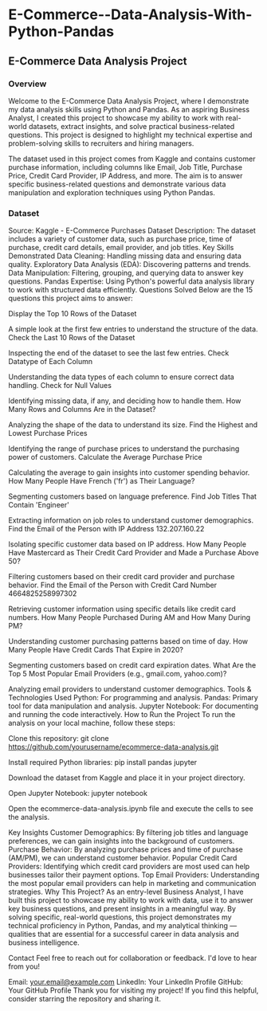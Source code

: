 # E-Commerce--Data-Analysis-With-Python-Pandas

## E-Commerce Data Analysis Project
### Overview
Welcome to the E-Commerce Data Analysis Project, where I demonstrate my data analysis skills using Python and Pandas. As an aspiring Business Analyst, I created this project to showcase my ability to work with real-world datasets, extract insights, and solve practical business-related questions. This project is designed to highlight my technical expertise and problem-solving skills to recruiters and hiring managers.

The dataset used in this project comes from Kaggle and contains customer purchase information, including columns like Email, Job Title, Purchase Price, Credit Card Provider, IP Address, and more. The aim is to answer specific business-related questions and demonstrate various data manipulation and exploration techniques using Python Pandas.

### Dataset
Source: Kaggle - E-Commerce Purchases Dataset
Description: The dataset includes a variety of customer data, such as purchase price, time of purchase, credit card details, email provider, and job titles.
Key Skills Demonstrated
Data Cleaning: Handling missing data and ensuring data quality.
Exploratory Data Analysis (EDA): Discovering patterns and trends.
Data Manipulation: Filtering, grouping, and querying data to answer key questions.
Pandas Expertise: Using Python's powerful data analysis library to work with structured data efficiently.
Questions Solved
Below are the 15 questions this project aims to answer:

Display the Top 10 Rows of the Dataset

A simple look at the first few entries to understand the structure of the data.
Check the Last 10 Rows of the Dataset

Inspecting the end of the dataset to see the last few entries.
Check Datatype of Each Column

Understanding the data types of each column to ensure correct data handling.
Check for Null Values

Identifying missing data, if any, and deciding how to handle them.
How Many Rows and Columns Are in the Dataset?

Analyzing the shape of the data to understand its size.
Find the Highest and Lowest Purchase Prices

Identifying the range of purchase prices to understand the purchasing power of customers.
Calculate the Average Purchase Price

Calculating the average to gain insights into customer spending behavior.
How Many People Have French ('fr') as Their Language?

Segmenting customers based on language preference.
Find Job Titles That Contain 'Engineer'

Extracting information on job roles to understand customer demographics.
Find the Email of the Person with IP Address 132.207.160.22

Isolating specific customer data based on IP address.
How Many People Have Mastercard as Their Credit Card Provider and Made a Purchase Above 50?

Filtering customers based on their credit card provider and purchase behavior.
Find the Email of the Person with Credit Card Number 4664825258997302

Retrieving customer information using specific details like credit card numbers.
How Many People Purchased During AM and How Many During PM?

Understanding customer purchasing patterns based on time of day.
How Many People Have Credit Cards That Expire in 2020?

Segmenting customers based on credit card expiration dates.
What Are the Top 5 Most Popular Email Providers (e.g., gmail.com, yahoo.com)?

Analyzing email providers to understand customer demographics.
Tools & Technologies Used
Python: For programming and analysis.
Pandas: Primary tool for data manipulation and analysis.
Jupyter Notebook: For documenting and running the code interactively.
How to Run the Project
To run the analysis on your local machine, follow these steps:

Clone this repository:
git clone https://github.com/yourusername/ecommerce-data-analysis.git

Install required Python libraries:
pip install pandas jupyter

Download the dataset from Kaggle and place it in your project directory.

Open Jupyter Notebook:
jupyter notebook

Open the ecommerce-data-analysis.ipynb file and execute the cells to see the analysis.

Key Insights
Customer Demographics: By filtering job titles and language preferences, we can gain insights into the background of customers.
Purchase Behavior: By analyzing purchase prices and time of purchase (AM/PM), we can understand customer behavior.
Popular Credit Card Providers: Identifying which credit card providers are most used can help businesses tailor their payment options.
Top Email Providers: Understanding the most popular email providers can help in marketing and communication strategies.
Why This Project?
As an entry-level Business Analyst, I have built this project to showcase my ability to work with data, use it to answer key business questions, and present insights in a meaningful way. By solving specific, real-world questions, this project demonstrates my technical proficiency in Python, Pandas, and my analytical thinking — qualities that are essential for a successful career in data analysis and business intelligence.

Contact
Feel free to reach out for collaboration or feedback. I'd love to hear from you!

Email: your.email@example.com
LinkedIn: Your LinkedIn Profile
GitHub: Your GitHub Profile
Thank you for visiting my project! If you find this helpful, consider starring the repository and sharing it.
